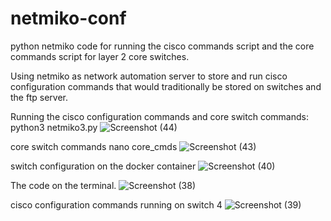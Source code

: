 # netmiko-conf
python netmiko code for running the cisco commands script and the core commands script for layer 2 core switches.

Using netmiko as network automation server to store and run cisco configuration commands that would traditionally be stored on switches and the ftp server.


Running the cisco configuration commands and core switch commands: python3 netmiko3.py
![Screenshot (44)](https://user-images.githubusercontent.com/61822296/151784818-b23b6224-2411-4889-b55b-84130c47e91b.png)

core switch commands nano core_cmds
![Screenshot (43)](https://user-images.githubusercontent.com/61822296/151784829-e58f7b8f-0796-484e-b7ed-1532186c6b55.png)

switch configuration on the docker container
![Screenshot (40)](https://user-images.githubusercontent.com/61822296/151784835-4f64abd3-5717-4262-b0f7-5572450240ce.png)


The code on the terminal.
![Screenshot (38)](https://user-images.githubusercontent.com/61822296/151784862-d84e84c8-109f-4cea-bc34-7548a7d016e9.png)

cisco configuration commands running on switch 4
![Screenshot (39)](https://user-images.githubusercontent.com/61822296/151784846-6fb9bbd4-3c48-41d6-84a2-ef3e3f17ed66.png)
